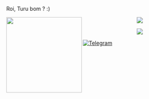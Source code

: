 Roi, Turu bom ? :)

<img align='left' src='https://user-images.githubusercontent.com/5713670/87202985-820dcb80-c2b6-11ea-9f56-7ec461c497c3.gif' width='200"'>


<p align="center"><a href="https://github.com/GiovanYCringe"><img src="https://github-readme-stats.vercel.app/api?username=GiovanYCringe&show_icons=true&theme=dark"></a></p>
<p align="center"><a href="https://github.com/GiovanYCringe"><img src="https://github-readme-stats.vercel.app/api/top-langs/?username=GiovanYCringe&theme=dark&layout=compact"></a></p>


[![Telegram](https://img.shields.io/badge/Telegram-2CA5E0?style=for-the-badge&logo=telegram&logoColor=white/)](https://t.me/GiovanYCringe)
